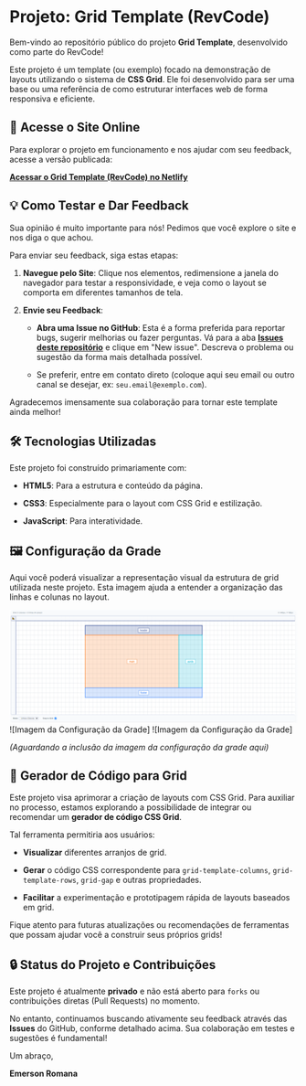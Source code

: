 # Projeto: Grid Template (RevCode)

Bem-vindo ao repositório público do projeto **Grid Template**, desenvolvido como parte do RevCode!

Este projeto é um template (ou exemplo) focado na demonstração de layouts utilizando o sistema de **CSS Grid**. Ele foi desenvolvido para ser uma base ou uma referência de como estruturar interfaces web de forma responsiva e eficiente.

## 🚀 Acesse o Site Online

Para explorar o projeto em funcionamento e nos ajudar com seu feedback, acesse a versão publicada:

[**Acessar o Grid Template (RevCode) no Netlify**](https://cozy-capybara-baefc0.netlify.app/)

## 💡 Como Testar e Dar Feedback

Sua opinião é muito importante para nós! Pedimos que você explore o site e nos diga o que achou.

Para enviar seu feedback, siga estas etapas:

1. **Navegue pelo Site**: Clique nos elementos, redimensione a janela do navegador para testar a responsividade, e veja como o layout se comporta em diferentes tamanhos de tela.

2. **Envie seu Feedback**:

   - **Abra uma Issue no GitHub**: Esta é a forma preferida para reportar bugs, sugerir melhorias ou fazer perguntas. Vá para a aba [**Issues deste repositório**](https://github.com/EmersonRomana/grid-template-revcode/issues) e clique em "New issue". Descreva o problema ou sugestão da forma mais detalhada possível.

   - Se preferir, entre em contato direto (coloque aqui seu email ou outro canal se desejar, ex: `seu.email@exemplo.com`).

Agradecemos imensamente sua colaboração para tornar este template ainda melhor!

## 🛠️ Tecnologias Utilizadas

Este projeto foi construído primariamente com:

- **HTML5**: Para a estrutura e conteúdo da página.

- **CSS3**: Especialmente para o layout com CSS Grid e estilização.

- **JavaScript**: Para interatividade.

## 🖼️ Configuração da Grade

Aqui você poderá visualizar a representação visual da estrutura de grid utilizada neste projeto. Esta imagem ajuda a entender a organização das linhas e colunas no layout.

![Imagem da Configuração da Grade](./img/image.png)
![Imagem da Configuração da Grade]
![Imagem da Configuração da Grade]

_(Aguardando a inclusão da imagem da configuração da grade aqui)_

## 🧩 Gerador de Código para Grid

Este projeto visa aprimorar a criação de layouts com CSS Grid. Para auxiliar no processo, estamos explorando a possibilidade de integrar ou recomendar um **gerador de código CSS Grid**.

Tal ferramenta permitiria aos usuários:

- **Visualizar** diferentes arranjos de grid.

- **Gerar** o código CSS correspondente para `grid-template-columns`, `grid-template-rows`, `grid-gap` e outras propriedades.

- **Facilitar** a experimentação e prototipagem rápida de layouts baseados em grid.

Fique atento para futuras atualizações ou recomendações de ferramentas que possam ajudar você a construir seus próprios grids!

## 🔒 Status do Projeto e Contribuições

Este projeto é atualmente **privado** e não está aberto para `forks` ou contribuições diretas (Pull Requests) no momento.

No entanto, continuamos buscando ativamente seu feedback através das **Issues** do GitHub, conforme detalhado acima. Sua colaboração em testes e sugestões é fundamental!

Um abraço,

**Emerson Romana**
